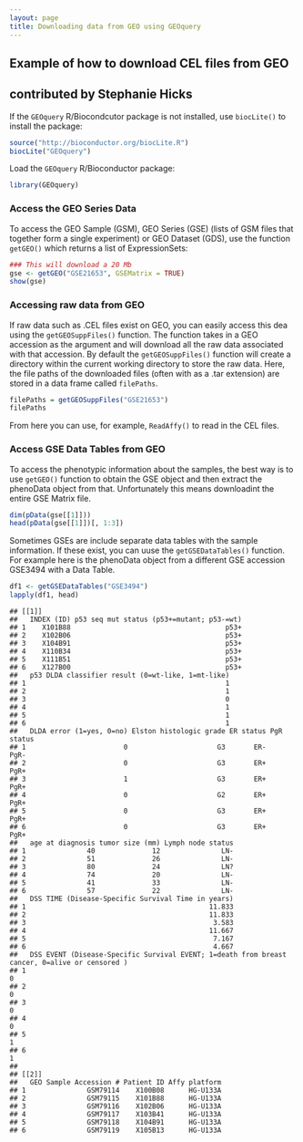 ```yaml
---
layout: page
title: Downloading data from GEO using GEOquery
---
```





## Example of how to download CEL files from GEO

## contributed by Stephanie Hicks

If the `GEOquery` R/Biocondcutor package is not installed, use `biocLite()` to install the package:  

```r
source("http://bioconductor.org/biocLite.R")
biocLite("GEOquery")
```


Load the `GEOquery` R/Bioconductor package: 

```r
library(GEOquery)
```



### Access the GEO Series Data
To access the GEO Sample (GSM), GEO Series (GSE) (lists of GSM files that together form a single experiment) or GEO Dataset (GDS), use the function `getGEO()` which returns a list of ExpressionSets: 

```r
### This will download a 20 Mb
gse <- getGEO("GSE21653", GSEMatrix = TRUE)
show(gse)
```



### Accessing raw data from GEO
If raw data such as .CEL files exist on GEO, you can easily access this dea using the `getGEOSuppFiles()` function.  The function takes in a GEO accession as the argument and will download all the raw data associated with that accession. By default the `getGEOSuppFiles()` function will create a directory within the current working directory to store the raw data.  Here, the file paths of the downloaded files (often with as a .tar extension) are stored in a data frame called `filePaths`. 


```r
filePaths = getGEOSuppFiles("GSE21653")
filePaths
```

From here you can use, for example, `ReadAffy()` to read in the CEL files.  


### Access GSE Data Tables from GEO
To access the phenotypic information about the samples, the best way is to use `getGEO()` function to obtain the GSE object and then extract the phenoData object from that.  Unfortunately this means downloadint the entire GSE Matrix file.  


```r
dim(pData(gse[[1]]))
head(pData(gse[[1]])[, 1:3])
```


Sometimes GSEs are include separate data tables with the sample information. If these exist, you can uuse the `getGSEDataTables()` function. For example here is the phenoData object from a different GSE accession GSE3494 with a Data Table. 

```r
df1 <- getGSEDataTables("GSE3494")
lapply(df1, head)
```

```
## [[1]]
##   INDEX (ID) p53 seq mut status (p53+=mutant; p53-=wt)
## 1    X101B88                                      p53+
## 2    X102B06                                      p53+
## 3    X104B91                                      p53+
## 4    X110B34                                      p53+
## 5    X111B51                                      p53+
## 6    X127B00                                      p53+
##   p53 DLDA classifier result (0=wt-like, 1=mt-like)
## 1                                                 1
## 2                                                 1
## 3                                                 0
## 4                                                 1
## 5                                                 1
## 6                                                 1
##   DLDA error (1=yes, 0=no) Elston histologic grade ER status PgR status
## 1                        0                      G3       ER-       PgR-
## 2                        0                      G3       ER+       PgR+
## 3                        1                      G3       ER+       PgR+
## 4                        0                      G2       ER+       PgR+
## 5                        0                      G3       ER+       PgR+
## 6                        0                      G3       ER+       PgR+
##   age at diagnosis tumor size (mm) Lymph node status
## 1               40              12               LN-
## 2               51              26               LN-
## 3               80              24               LN?
## 4               74              20               LN-
## 5               41              33               LN-
## 6               57              22               LN-
##   DSS TIME (Disease-Specific Survival Time in years)
## 1                                             11.833
## 2                                             11.833
## 3                                              3.583
## 4                                             11.667
## 5                                              7.167
## 6                                              4.667
##   DSS EVENT (Disease-Specific Survival EVENT; 1=death from breast cancer, 0=alive or censored )
## 1                                                                                             0
## 2                                                                                             0
## 3                                                                                             0
## 4                                                                                             0
## 5                                                                                             1
## 6                                                                                             1
## 
## [[2]]
##   GEO Sample Accession # Patient ID Affy platform
## 1               GSM79114    X100B08      HG-U133A
## 2               GSM79115    X101B88      HG-U133A
## 3               GSM79116    X102B06      HG-U133A
## 4               GSM79117    X103B41      HG-U133A
## 5               GSM79118    X104B91      HG-U133A
## 6               GSM79119    X105B13      HG-U133A
```


